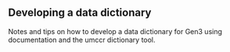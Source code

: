 ## Developing a data dictionary

Notes and tips on how to develop a data dictionary for Gen3 using documentation and the umccr dictionary tool.
